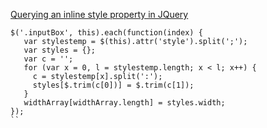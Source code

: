 [Querying an inline style property in JQuery](http://stackoverflow.com/questions/5563806/querying-an-inline-style-property-in-jquery)


```
$('.inputBox', this).each(function(index) {
   var stylestemp = $(this).attr('style').split(';');
   var styles = {};
   var c = '';
   for (var x = 0, l = stylestemp.length; x < l; x++) {
     c = stylestemp[x].split(':');
     styles[$.trim(c[0])] = $.trim(c[1]);
   }
   widthArray[widthArray.length] = styles.width;
});
``
